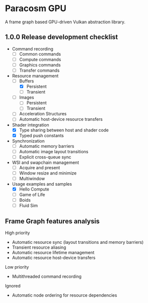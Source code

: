 # Paracosm GPU

A frame graph based GPU-driven Vulkan abstraction library.

## 1.0.0 Release development checklist

- Command recording
  - [ ] Common commands
  - [ ] Compute commands
  - [ ] Graphics commands
  - [ ] Transfer commands

- Resource management
  - [ ] Buffers
    - [x] Persistent
    - [ ] Transient
  - [ ] Images
    - [ ] Persistent
    - [ ] Transient
  - [ ] Acceleration Structures
  - [ ] Automatic host-device resource transfers

- Shader integration
  - [x] Type sharing between host and shader code
  - [x] Typed push constants

- Synchronization
  - [ ] Automatic memory barriers
  - [ ] Automatic image layout transitions
  - [ ] Explicit cross-queue sync

- WSI and swapchain management
  - [ ] Acquire and present
  - [ ] Window resize and minimize
  - [ ] Multiwindow

- Usage examples and samples
  - [x] Hello Compute
  - [ ] Game of Life
  - [ ] Boids
  - [ ] Fluid Sim

## Frame Graph features analysis

High priority

- Automatic resource sync (layout transitions and memory barriers)
- Transient resource aliasing
- Automatic resource lifetime management
- Automatic resource host-device transfers

Low priority

- Multithreaded command recording

Ignored

- Automatic node ordering for resource dependencies
